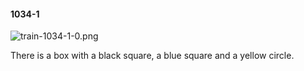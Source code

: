 #### 1034-1
![train-1034-1-0.png](https://github.com/lil-lab/nlvr/raw/master/nlvr/train/images/5/train-1034-1-0.png "train-1034-1-0.png")

There is a box with a black square, a blue square and a yellow circle.
